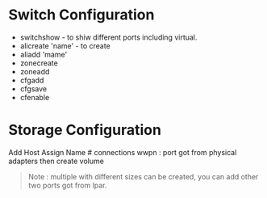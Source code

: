 # Switch Configuration
- switchshow - to shiw different ports including virtual.
- alicreate 'name' - to create 
- aliadd 'mame'
- zonecreate 
- zoneadd
- cfgadd
- cfgsave
- cfenable


# Storage Configuration
Add Host
Assign Name # connections
wwpn : port got from physical adapters then create volume

> Note : multiple with different sizes can be created, you can add other two ports got from lpar.

 
